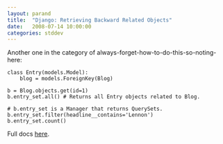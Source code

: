 ```yaml
---
layout: parand
title:  "Django: Retrieving Backward Related Objects"
date:   2008-07-14 10:00:00
categories: stddev
---
```

Another one in the category of always-forget-how-to-do-this-so-noting-here:
    
    
    class Entry(models.Model):
        blog = models.ForeignKey(Blog)
    
    b = Blog.objects.get(id=1)
    b.entry_set.all() # Returns all Entry objects related to Blog.
    
    # b.entry_set is a Manager that returns QuerySets.
    b.entry_set.filter(headline__contains='Lennon')
    b.entry_set.count()
    

Full docs [here](/web/20101222050110/http://www.djangoproject.com/documentation/db-api/#backward).
